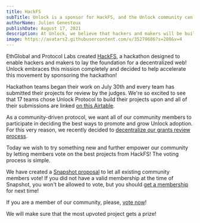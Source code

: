 ```yaml
---
title: HackFS
subTitle: Unlock is a sponsor for HackFS, and the Unlock community can vote on the best projects!
authorName: Julien Genestoux
publishDate: August 17, 2021
description: At Unlock, we believe that hackers and makers will be building a better version of the web. For this reason, we are sponsors for HackFS, and we give our community the power to vote on the best projects!
image: https://avatars2.githubusercontent.com/u/35270686?s=280&v=4
---
```


EthGlobal and Protocol Labs created [HackFS](https://hackfs.com/), a hackathon designed to enable hackers and makers to lay the foundation for a decentralized web! Unlock embraces this mission completely and decided to help accelerate this movement by sponsoring the hackathon!

Hackathon teams began their work on July 30th and every team has submitted their projects for review by the judges. We're so excited to see that 17 teams chose Unlock Protocol to build their projects upon and all of their submissions are linked [on this Airtable](https://airtable.com/shrN4lIsh3yXQLQKh/tblfEgiZwI8Iog8ZK).

As a community-driven protocol, we want all of our community members to participate in deciding the best ways to promote and grow Unlock adoption. For this very reason, we recently decided to [decentralize our grants review process](https://unlock.community/t/decentralizing-the-grants-process/106).

Today we wish to try something new and further empower our community by letting members vote on the best projects from HackFS! The voting process is simple.


We have created a [Snapshot proposal](https://snapshot.org/#/unlock-community.eth) to let all existing community members vote! If you did not have a valid membership at the time of Snapshot, you won't be allowed to vote, but you should [get a membership](https://app.unlock-protocol.com/checkout?redirectUri=https%3A%2F%2Fsnapshot.org%2F%23%2Funlock-community.eth%2F&paywallConfig=%7B%22locks%22%3A%7B%220xac1fceC2e4064CCd83ac8C9B0c9B8d944AB0D246%22%3A%7B%22network%22%3A100%7D%7D%2C%22persistentCheckout%22%3Atrue%2C%22icon%22%3A%22https%3A%2F%2Flocksmith.unlock-protocol.com%2Flock%2F0xac1fceC2e4064CCd83ac8C9B0c9B8d944AB0D246%2Ficon%22%7D) for next time!

If you are a member of our community, please, [vote now](https://snapshot.org/#/unlock-community.eth)!

We will make sure that the most upvoted project gets a prize!